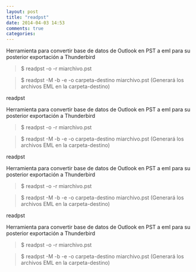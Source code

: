 ```yaml
---
layout: post
title: "readpst"
date: 2014-04-03 14:53
comments: true
categories: 
---
```

Herramienta para convertir base de datos de Outlook en PST a eml para su posterior exportación a Thunderbird

>$ readpst -o  -r miarchivo.pst 

>$ readpst -M -b -e -o carpeta-destino miarchivo.pst (Generará los archivos EML en la carpeta-destino)

readpst

Herramienta para convertir base de datos de Outlook en PST a eml para su posterior exportación a Thunderbird

>$ readpst -o  -r miarchivo.pst 

>$ readpst -M -b -e -o carpeta-destino miarchivo.pst (Generará los archivos EML en la carpeta-destino)

readpst

Herramienta para convertir base de datos de Outlook en PST a eml para su posterior exportación a Thunderbird

>$ readpst -o  -r miarchivo.pst 

>$ readpst -M -b -e -o carpeta-destino miarchivo.pst (Generará los archivos EML en la carpeta-destino)

readpst

Herramienta para convertir base de datos de Outlook en PST a eml para su posterior exportación a Thunderbird

>$ readpst -o  -r miarchivo.pst 

>$ readpst -M -b -e -o carpeta-destino miarchivo.pst (Generará los archivos EML en la carpeta-destino)

